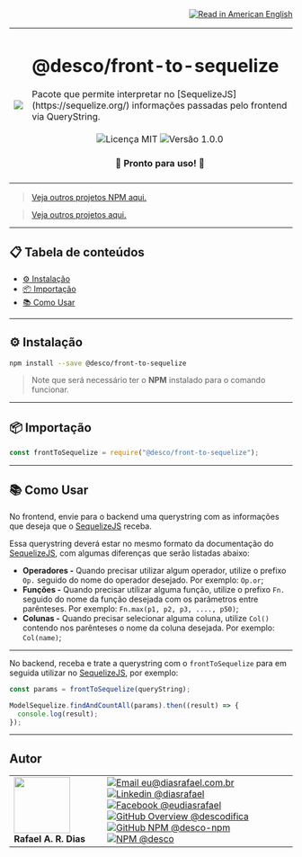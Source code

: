 <div align="right">
  <a href="README.US.md">
    <img alt="Read in American English" src="https://img.shields.io/static/v1?label=&message=🇺🇸 Read in American English&color=red&style=for-the-badge" />
  </a>
</div>

<table>
  <tr>
    <td><img src="https://i.ibb.co/PmcJFgJ/front-to-sequelize.png"></td>
    <td>  
      <h1>@desco/front-to-sequelize</h1>
      Pacote que permite interpretar no [SequelizeJS](https://sequelize.org/) informações passadas pelo frontend via QueryString.
      <br /><br />
      <div align="center">
        <img alt="Licença MIT" src="https://img.shields.io/static/v1?label=Licença&message=MIT&color=green&style=for-the-badge">
        <img alt="Versão 1.0.0" src="https://img.shields.io/static/v1?label=Versão&message=1.0.0&color=blue&style=for-the-badge">
      </div>
      <h4 align="center"> 
        🚀 Pronto para uso! 🚀
      </h4>
    </td>
  </tr>
</table>

> <a href="https://github.com/desco-npm" target="_blank">Veja outros projetos NPM aqui.</a>

> <a href="https://github.com/descoifica" target="_blank">Veja outros projetos aqui.</a>

---

## 📋 Tabela de conteúdos

- [⚙️ Instalação](#Instalação)
- [📦 Importação](#Importação)
- [📚 Como Usar](#Como-Usar)

---

<a name="Instalação"></a>

## ⚙️ Instalação

```bash
npm install --save @desco/front-to-sequelize
```

> Note que será necessário ter o **NPM** instalado para o comando funcionar.

---

<a name="Importação"></a>

## 📦 Importação

```js
const frontToSequelize = require("@desco/front-to-sequelize");
```

---

<a name="Como-Usar"></a>

## 📚 Como Usar

No frontend, envie para o backend uma querystring com as informações que deseja que o [SequelizeJS](https://sequelize.org/) receba.

Essa querystring deverá estar no mesmo formato da documentação do [SequelizeJS](https://sequelize.org/), com algumas diferenças que serão listadas abaixo:

- **Operadores -** Quando precisar utilizar algum operador, utilize o prefixo `Op.` seguido do nome do operador desejado. Por exemplo: `Op.or`;
- **Funções -** Quando precisar utilizar alguma função, utilize o prefixo `Fn.` seguido do nome da função desejada com os parâmetros entre parênteses. Por exemplo: `Fn.max(p1, p2, p3, ...., p50)`;
- **Colunas -** Quando precisar selecionar alguma coluna, utilize `Col()` contendo nos parênteses o nome da coluna desejada. Por exemplo: `Col(name)`;

---

No backend, receba e trate a querystring com o `frontToSequelize` para em seguida utilizar no [SequelizeJS](https://sequelize.org/), por exemplo:

```js
const params = frontToSequelize(queryString);

ModelSequelize.findAndCountAll(params).then((result) => {
  console.log(result);
});
```

---

## Autor

<table>
  <tr>
    <td width="150px">
      <img src="https://scontent.fsdu1-1.fna.fbcdn.net/v/t1.0-9/539886_235546170253505_5977326689811409130_n.jpg?_nc_cat=106&ccb=3&_nc_sid=174925&_nc_eui2=AeGgFWn_fWInwRkTo3mHSP993TbQ0TzG0Y3dNtDRPMbRjS-eZL1tr4I5maqz6O-jva9qWnIxKOsD3UtSm9CTeCys&_nc_ohc=Qw6NaDGrtIgAX9uFF2c&_nc_ht=scontent.fsdu1-1.fna&oh=5ebac9874d7a24e157c8c99fd965c2a4&oe=606539CE" width="100px;" alt=""/>
      <b>Rafael A. R. Dias</b>
    </td>
    <td>  
      <a href="mailto:eu@diasrafael.com.br" target="_blank" >
        <img alt="Email eu@diasrafael.com.br" src="https://img.shields.io/static/v1?label=Email&message=eu@diasrafael.com.br&color=red&logo=gmail&style=for-the-badge">
      </a>
      <a href="https://www.linkedin.com/in/diasrafael/" target="_blank">
        <img alt="Linkedin @diasrafael" src="https://img.shields.io/static/v1?label=Linkedin&message=@diasrafael&color=blue&logo=linkedin&style=for-the-badge">
      </a>
      <a href="https://www.facebook.com/eudiasrafael" target="_blank">
        <img alt="Facebook @eudiasrafael" src="https://img.shields.io/static/v1?label=Facebook&message=@eudiasrafael&color=blue&logo=facebook&style=for-the-badge">
      </a>
      <a href="https://github.com/descodifica" target="_blank">
        <img alt="GitHub Overview @descodifica" src="https://img.shields.io/static/v1?label=GitHub Overview&message=@descodifica&color=black&logo=github&style=for-the-badge">
      </a>
      <a href="https://github.com/desco-npm" target="_blank">
        <img alt="GitHub NPM @desco-npm" src="https://img.shields.io/static/v1?label=GitHub NPM&message=@desco-npm&color=black&logo=github&style=for-the-badge">
      </a>
      <a href="https://www.npmjs.com/org/desco" target="_blank">
        <img alt="NPM @desco" src="https://img.shields.io/static/v1?label=NPM&message=@desco&color=red&logo=npm&style=for-the-badge">
      </a>
    </td>
  </tr>
</table>
